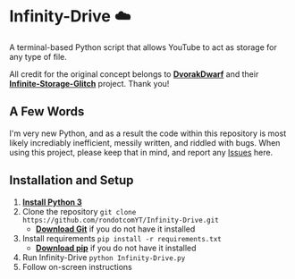 # Infinity-Drive ☁️
A terminal-based Python script that allows YouTube to act as storage for any type of file.

All credit for the original concept belongs to [**DvorakDwarf**](https://github.com/DvorakDwarf) and their [**Infinite-Storage-Glitch**](https://github.com/DvorakDwarf/Infinite-Storage-Glitch) project. Thank you!

## A Few Words
I'm very new Python, and as a result the code within this repository is most likely incrediably inefficient, messily written, and riddled with bugs. When using this project, please keep that in mind, and report any [Issues](https://github.com/rondotcomYT/Infinity-Drive/issues) here.

## Installation and Setup

1. [**Install Python 3**](https://www.python.org/downloads/)
2. Clone the repository `git clone https://github.com/rondotcomYT/Infinity-Drive.git`
   - [**Download Git**](https://github.com/git-guides/install-git) if you do not have it installed
3. Install requirements `pip install -r requirements.txt`
   - [**Download pip**](https://pip.pypa.io/en/stable/installation/) if you do not have it installed
4. Run Infinity-Drive `python Infinity-Drive.py`
5. Follow on-screen instructions
